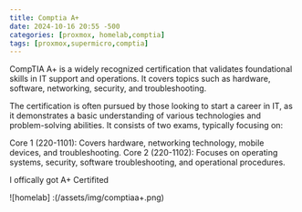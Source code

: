 ```yaml
---
title: Comptia A+
date: 2024-10-16 20:55 -500
categories: [proxmox, homelab,comptia]
tags: [proxmox,supermicro,comptia]
---
```






CompTIA A+ is a widely recognized certification that validates foundational skills in IT support and operations. It covers topics such as hardware, software, networking, security, and troubleshooting.

The certification is often pursued by those looking to start a career in IT, as it demonstrates a basic understanding of various technologies and problem-solving abilities. It consists of two exams, typically focusing on:

Core 1 (220-1101): Covers hardware, networking technology, mobile devices, and troubleshooting.
Core 2 (220-1102): Focuses on operating systems, security, software troubleshooting, and operational procedures.




I offically got A+ Certifited 





![homelab] :(/assets/img/comptiaa+.png)
